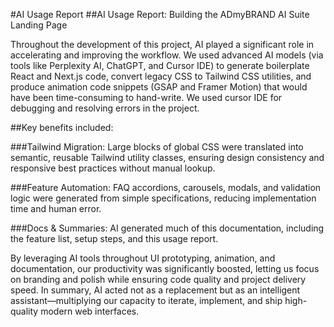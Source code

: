 #AI Usage Report
##AI Usage Report: Building the ADmyBRAND AI Suite Landing Page

Throughout the development of this project, AI played a significant role in accelerating and improving the workflow. We used advanced AI models (via tools like Perplexity AI, ChatGPT, and Cursor IDE) to generate boilerplate React and Next.js code, convert legacy CSS to Tailwind CSS utilities, and produce animation code snippets (GSAP and Framer Motion) that would have been time-consuming to hand-write.
We used cursor IDE for debugging and resolving errors in the project.

##Key benefits included:

###Tailwind Migration:
Large blocks of global CSS were translated into semantic, reusable Tailwind utility classes, ensuring design consistency and responsive best practices without manual lookup.

###Feature Automation:
FAQ accordions, carousels, modals, and validation logic were generated from simple specifications, reducing implementation time and human error.

###Docs & Summaries:
AI generated much of this documentation, including the feature list, setup steps, and this usage report.

By leveraging AI tools throughout UI prototyping, animation, and documentation, our productivity was significantly boosted, letting us focus on branding and polish while ensuring code quality and project delivery speed. In summary, AI acted not as a replacement but as an intelligent assistant—multiplying our capacity to iterate, implement, and ship high-quality modern web interfaces.
